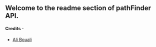 ## Welcome to the readme section of pathFinder API. 


#### Credits -
- [Ali Bouali](https://github.com/ali-bouali/spring-boot-3-jwt-security)
